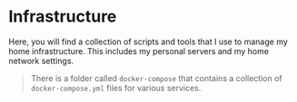 # Infrastructure

Here, you will find a collection of scripts and tools that I use to manage my home infrastructure. This includes my personal servers and my home network settings.

> There is a folder called `docker-compose` that contains a collection of `docker-compose.yml` files for various services.
